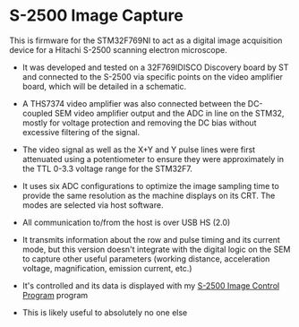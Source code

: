 # S-2500 Image Capture

This is firmware for the STM32F769NI to act as a digital image acquisition device for a Hitachi S-2500 scanning electron microscope.

* It was developed and tested on a 32F769IDISCO Discovery board by ST and connected to the S-2500 via specific points on the video amplifier board, which will be detailed in a schematic.

* A THS7374 video amplifier was also connected between the DC-coupled SEM video amplifier output and the ADC in line on the STM32, mostly for voltage protection and removing the DC bias without excessive filtering of the signal. 

* The video signal as well as the X+Y and Y pulse lines were first attenuated using a potentiometer to ensure they were approximately in the TTL 0-3.3 voltage range for the STM32F7.

* It uses six ADC configurations to optimize the image sampling time to provide the same resolution as the machine displays on its CRT. The modes are selected via host software.

* All communication to/from the host is over USB HS (2.0)

* It transmits information about the row and pulse timing and its current mode, but this version doesn't integrate with the digital logic on the SEM to capture other useful parameters (working distance, acceleration voltage, magnification, emission current, etc.)

* It's controlled and its data is displayed with my [S-2500 Image Control Program](https://github.com/InconsolableCellist/s2500-image-viewer) program

* This is likely useful to absolutely no one else
